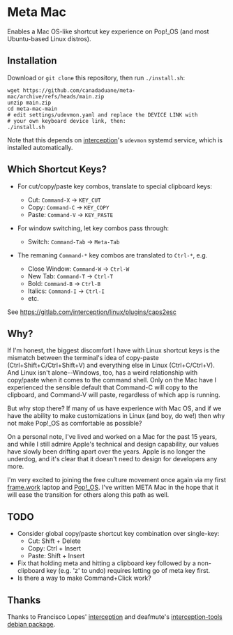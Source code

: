 # Meta Mac

Enables a Mac OS-like shortcut key experience on Pop!_OS (and most Ubuntu-based Linux distros).

## Installation

Download or `git clone` this repository, then run `./install.sh`:

```
wget https://github.com/canadaduane/meta-mac/archive/refs/heads/main.zip
unzip main.zip
cd meta-mac-main
# edit settings/udevmon.yaml and replace the DEVICE LINK with
# your own keyboard device link, then:
./install.sh
```

Note that this depends on [interception](https://gitlab.com/interception/linux/tools)'s `udevmon` systemd service, which is installed automatically.

## Which Shortcut Keys?

- For cut/copy/paste key combos, translate to special clipboard keys:
  - Cut: `Command-X` -> `KEY_CUT`
  - Copy: `Command-C` -> `KEY_COPY`
  - Paste: `Command-V` -> `KEY_PASTE`

- For window switching, let key combos pass through:
  - Switch: `Command-Tab` -> `Meta-Tab`

- The remaning `Command-*` key combos are translated to `Ctrl-*`, e.g.
  - Close Window: `Command-W` -> `Ctrl-W`
  - New Tab: `Command-T` -> `Ctrl-T`
  - Bold: `Command-B` -> `Ctrl-B`
  - Italics: `Command-I` -> `Ctrl-I`
  - etc.

See https://gitlab.com/interception/linux/plugins/caps2esc


## Why?

If I'm honest, the biggest discomfort I have with Linux shortcut keys is the mismatch between the terminal's idea of copy-paste (Ctrl+Shift+C/Ctrl+Shift+V) and everything else in Linux (Ctrl+C/Ctrl+V). And Linux isn't alone--Windows, too, has a weird relationship with copy/paste when it comes to the command shell. Only on the Mac have I experienced the sensible default that Command-C will copy to the clipboard, and Command-V will paste, regardless of which app is running.

But why stop there? If many of us have experience with Mac OS, and if we have the ability to make customizations in Linux (and boy, do we!) then why not make Pop!_OS as comfortable as possible?

On a personal note, I've lived and worked on a Mac for the past 15 years, and while I still admire Apple's technical and design capability, our values have slowly been drifting apart over the years. Apple is no longer the underdog, and it's clear that it doesn't need to design for developers any more.

I'm very excited to joining the free culture movement once again via my first [frame.work](https://frame.work) laptop and [Pop!_OS](https://pop.system76.com/). I've written META Mac in the hope that it will ease the transition for others along this path as well.

## TODO

- Consider global copy/paste shortcut key combination over single-key:
  - Cut: Shift + Delete
  - Copy: Ctrl + Insert
  - Paste: Shift + Insert
- Fix that holding meta and hitting a clipboard key followed by a non-clipboard key (e.g. 'z' to undo) requires letting go of meta key first.
- Is there a way to make Command+Click work?

## Thanks

Thanks to Francisco Lopes' [interception](https://gitlab.com/interception/linux/tools) and deafmute's [interception-tools debian package](https://github.com/deafmute1/deb-pkg).